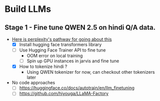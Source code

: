 # Build LLMs


## Stage 1 - Fine tune QWEN 2.5 on hindi Q/A data. 
- [Here is perplexity's pathway for going about this](https://www.perplexity.ai/search/i-have-a-dataset-of-question-a-.KEF.xg1RBalbdmizMWJVQ)
    - [x] Install hugging face transformers library
    - [ ] Use Hugging Face Trainer API to fine tune
        - OOM error on local training
        - [ ] Spin up GPU instances in jarvis and fine tune
    - [x] How to tokenize hindi ?
        - Using QWEN tokenizer for now, can checkout other tokenizers later
- No code approaches
    - [ ] https://huggingface.co/docs/autotrain/en/llm_finetuning
    - [ ] https://github.com/hiyouga/LLaMA-Factory
